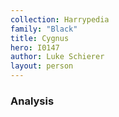 ```yaml
---
collection: Harrypedia
family: "Black"
title: Cygnus
hero: I0147
author: Luke Schierer
layout: person
---
```



### Analysis


